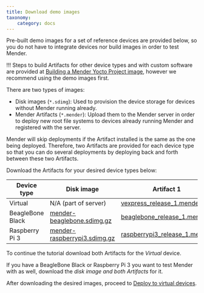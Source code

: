 ```yaml
---
title: Download demo images
taxonomy:
    category: docs
---
```


Pre-built demo images for a set of reference devices are provided below, so you do not have to integrate devices nor build images in order to test Mender.

!!! Steps to build Artifacts for other device types and with custom software are provided at [Building a Mender Yocto Project image](../../artifacts/building-mender-yocto-image), however we recommend using the demo images first.

There are two types of images:
* Disk images (`*.sdimg`): Used to provision the device storage for devices without Mender running already.
* Mender Artifacts (`*.mender`): Upload them to the Mender server in order to deploy new root file systems to devices already running Mender and registered with the server.

Mender will skip deployments if the Artifact installed is the same as the one being deployed. Therefore, two Artifacts are provided for each device type so that you can do several deployments 
by deploying back and forth between these two Artifacts.

Download the Artifacts for your desired device types below:


| Device type      | Disk image | Artifact 1 | Artifact 2 |
|------------------|------------|------------|------------|
| Virtual          | N/A (part of server) | [vexpress_release_1.mender][autoupdate_vexpress_release_1_x.x.x.mender] | [vexpress_release_2.mender][autoupdate_vexpress_release_2_x.x.x.mender]          |
| BeagleBone Black | [mender-beaglebone.sdimg.gz][autoupdate_mender-beaglebone_x.x.x.sdimg.gz] | [beaglebone_release_1.mender][autoupdate_beaglebone_release_1_x.x.x.mender] | [beaglebone_release_2.mender][autoupdate_beaglebone_release_2_x.x.x.mender] |
| Raspberry Pi 3   | [mender-raspberrypi3.sdimg.gz][autoupdate_mender-raspberrypi3_x.x.x.sdimg.gz] | [raspberrypi3_release_1.mender][autoupdate_raspberrypi3_release_1_x.x.x.mender] | [raspberrypi3_release_2.mender][autoupdate_raspberrypi3_release_2_x.x.x.mender] |


[autoupdate_vexpress_release_1_x.x.x.mender]: https://d1b0l86ne08fsf.cloudfront.net/1.3.0b1/vexpress-qemu/vexpress_release_1_1.3.0b1.mender
[autoupdate_vexpress_release_2_x.x.x.mender]: https://d1b0l86ne08fsf.cloudfront.net/1.3.0b1/vexpress-qemu/vexpress_release_2_1.3.0b1.mender

[autoupdate_mender-beaglebone_x.x.x.sdimg.gz]: https://d1b0l86ne08fsf.cloudfront.net/1.3.0b1-build3/beaglebone/mender-beaglebone_1.3.0b1-build3.sdimg.gz
[autoupdate_beaglebone_release_1_x.x.x.mender]: https://d1b0l86ne08fsf.cloudfront.net/1.3.0b1-build3/beaglebone/beaglebone_release_1_1.3.0b1-build3.mender
[autoupdate_beaglebone_release_2_x.x.x.mender]: https://d1b0l86ne08fsf.cloudfront.net/1.3.0b1-build3/beaglebone/beaglebone_release_2_1.3.0b1-build3.mender

[autoupdate_mender-raspberrypi3_x.x.x.sdimg.gz]: https://d1b0l86ne08fsf.cloudfront.net/1.3.0b1-build3/raspberrypi3/mender-raspberrypi3_1.3.0b1-build3.sdimg.gz
[autoupdate_raspberrypi3_release_1_x.x.x.mender]: https://d1b0l86ne08fsf.cloudfront.net/1.3.0b1-build3/raspberrypi3/raspberrypi3_release_1_1.3.0b1-build3.mender
[autoupdate_raspberrypi3_release_2_x.x.x.mender]: https://d1b0l86ne08fsf.cloudfront.net/1.3.0b1-build3/raspberrypi3/raspberrypi3_release_2_1.3.0b1-build3.mender


To continue the tutorial download both Artifacts for the *Virtual* device.

If you have a BeagleBone Black or Raspberry Pi 3 you want to test Mender with
as well, download the *disk image and both Artifacts* for it.

After downloading the desired images, proceed to
[Deploy to virtual devices](../deploy-to-virtual-devices).
